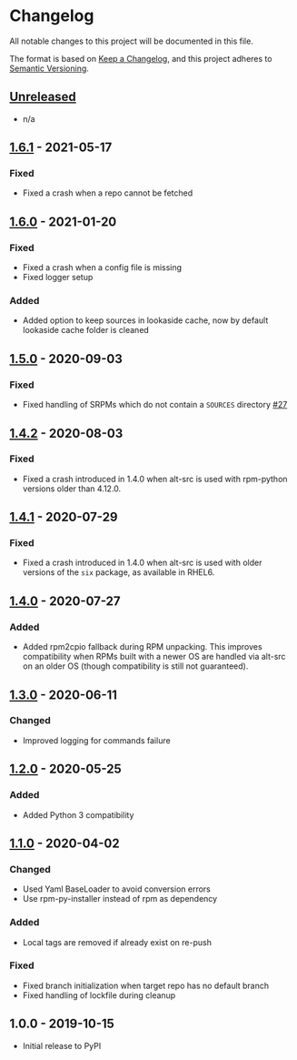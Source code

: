 # Changelog

All notable changes to this project will be documented in this file.

The format is based on [Keep a Changelog](https://keepachangelog.com/en/1.0.0/),
and this project adheres to [Semantic Versioning](https://semver.org/spec/v2.0.0.html).

## [Unreleased]

- n/a

## [1.6.1] - 2021-05-17
### Fixed
- Fixed a crash when a repo cannot be fetched

## [1.6.0] - 2021-01-20

### Fixed
- Fixed a crash when a config file is missing
- Fixed logger setup

### Added
- Added option to keep sources in lookaside cache,
  now by default lookaside cache folder is cleaned

## [1.5.0] - 2020-09-03

### Fixed
- Fixed handling of SRPMs which do not contain a `SOURCES` directory
  [#27](https://github.com/release-engineering/alt-src/issues/27)

## [1.4.2] - 2020-08-03

### Fixed
- Fixed a crash introduced in 1.4.0 when alt-src is used with rpm-python versions
  older than 4.12.0.

## [1.4.1] - 2020-07-29

### Fixed
- Fixed a crash introduced in 1.4.0 when alt-src is used with older versions of
  the `six` package, as available in RHEL6.

## [1.4.0] - 2020-07-27

### Added
- Added rpm2cpio fallback during RPM unpacking. This improves compatibility when RPMs
  built with a newer OS are handled via alt-src on an older OS (though compatibility
  is still not guaranteed).

## [1.3.0] - 2020-06-11

### Changed
- Improved logging for commands failure

## [1.2.0] - 2020-05-25

### Added
- Added Python 3 compatibility

## [1.1.0] - 2020-04-02

### Changed
- Used Yaml BaseLoader to avoid conversion errors
- Use rpm-py-installer instead of rpm as dependency

### Added
- Local tags are removed if already exist on re-push

### Fixed
- Fixed branch initialization when target repo has no default branch
- Fixed handling of lockfile during cleanup

## 1.0.0 - 2019-10-15

- Initial release to PyPI

[Unreleased]: https://github.com/release-engineering/alt-src/compare/v1.6.1...HEAD
[1.6.1]: https://github.com/release-engineering/alt-src/compare/v1.6.0...v1.6.1
[1.6.0]: https://github.com/release-engineering/alt-src/compare/v1.5.0...v1.6.0
[1.5.0]: https://github.com/release-engineering/alt-src/compare/v1.4.2...v1.5.0
[1.4.2]: https://github.com/release-engineering/alt-src/compare/v1.4.1...v1.4.2
[1.4.1]: https://github.com/release-engineering/alt-src/compare/v1.4.0...v1.4.1
[1.4.0]: https://github.com/release-engineering/alt-src/compare/v1.3.0...v1.4.0
[1.3.0]: https://github.com/release-engineering/alt-src/compare/v1.2.0...v1.3.0
[1.2.0]: https://github.com/release-engineering/alt-src/compare/v1.1.0...v1.2.0
[1.1.0]: https://github.com/release-engineering/alt-src/compare/v1.0.0...v1.1.0
